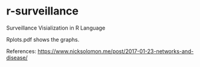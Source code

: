 # r-surveillance
Surveillance Visialization in R Language

Rplots.pdf shows the graphs.

References:
https://www.nicksolomon.me/post/2017-01-23-networks-and-disease/